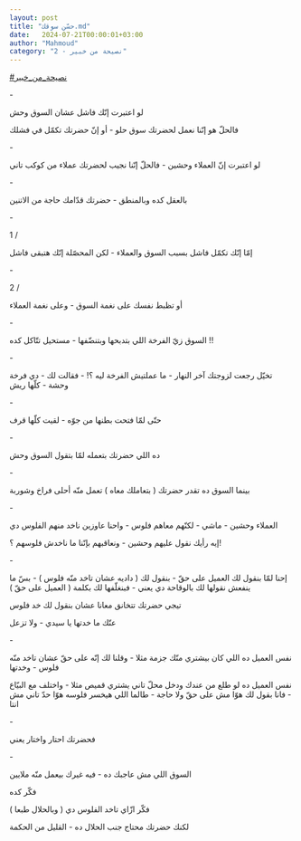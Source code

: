 ```yaml
---
layout: post
title: "حسّن سوقك.md"
date:   2024-07-21T00:00:01+03:00
author: "Mahmoud"
category: "2 - نصيحة من خبير"
---
```

[<u>\#نصيحة_من_خبير</u>](https://www.facebook.com/hashtag/%D9%86%D8%B5%D9%8A%D8%AD%D8%A9_%D9%85%D9%86_%D8%AE%D8%A8%D9%8A%D8%B1?__eep__=6&__cft__%5b0%5d=AZWgRlGGxtPW2LZc2rSMRaRfaPgtTP2KWiAmcX0ND1F491QVV8aH09Rzt72FDS-7P_kxQ8kFRI9WnFch2FWrcL2-ZtwMXGzHfE6JbU8a9KnXEtnirBqAczDRrUGOy1c3rhee_0yW0kSRWyIqLzFd5iKqPWSO8yxlSUSfyPKuirClWj1MUJ68Z42AdKf51Fb-Sk8&__tn__=*NK-R)

\-

لو اعتبرت إنّك فاشل عشان السوق وحش

فالحلّ هو إنّنا نعمل لحضرتك سوق حلو - أو إنّ حضرتك تكمّل في
فشلك

\-

لو اعتبرت إنّ العملاء وحشين - فالحلّ إنّنا نجيب لحضرتك
عملاء من كوكب تاني

\-

بالعقل كده وبالمنطق - حضرتك قدّامك حاجة من الاتنين

\-

1 /

إمّا إنّك تكمّل فاشل بسبب السوق والعملاء - لكن المحصّلة إنّك
هتبقى فاشل

\-

2 /

أو تظبط نفسك على نغمة السوق - وعلى نغمة العملاء

\-

السوق زيّ الفرخة اللي بتدبحها وبتنضّفها - مستحيل تتّاكل
كده !!

\-

تخيّل رجعت لزوجتك آخر النهار - ما عملتيش الفرخة ليه ؟! -
فقالت لك - دي فرخة وحشة - كلّها ريش

\-

حتّى لمّا فتحت بطنها من جوّه - لقيت كلّها قرف

\-

ده اللي حضرتك بتعمله لمّا بتقول السوق وحش

\-

بينما السوق ده تقدر حضرتك ( بتعاملك معاه ) تعمل منّه أحلى
فراخ وشوربة

\-

العملاء وحشين - ماشي - لكنّهم معاهم فلوس - واحنا عاوزين
ناخد منهم الفلوس دي

إيه رأيك نقول عليهم وحشين - ونعاقبهم بإنّنا ما ناخدش
فلوسهم ؟!

\-

إحنا لمّا بنقول لك العميل على حقّ - بنقول لك ( داديه عشان
تاخد منّه فلوس ) - بسّ ما ينفعش نقولها لك بالوقاحة دي يعني - فبنغلّفها لك
بكلمة ( العميل على حقّ )

تيجي حضرتك تتخانق معانا عشان بنقول لك خد فلوس

عنّك ما خدتها يا سيدي - ولا تزعل

\-

نفس العميل ده اللي كان بيشتري منّك جزمة مثلا - وقلنا لك
إنّه على حقّ عشان تاخد منّه فلوس - وخدتها

نفس العميل ده لو طلع من عندك ودخل محلّ تاني يشتري قميص
مثلا - واختلف مع البيّاع - فانا بقول لك هوّا مش على حقّ ولا حاجة - طالما
اللي هيخسر فلوسه هوّا حدّ تاني مش انتا

\-

فحضرتك احتار واختار يعني

\-

السوق اللي مش عاجبك ده - فيه غيرك بيعمل منّه
ملايين

فكّر كده

فكّر ازّاي تاخد الفلوس دي ( وبالحلال طبعا )

لكنك حضرتك محتاج جنب الحلال ده - القليل من الحكمة
